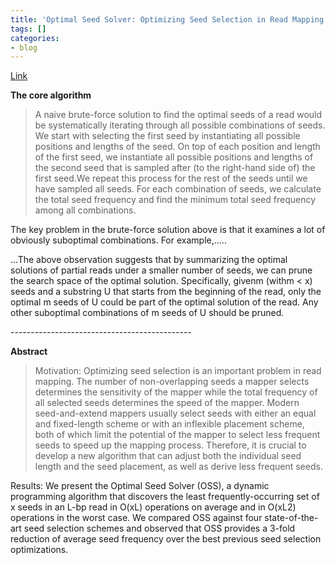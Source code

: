 ```yaml
---
title: 'Optimal Seed Solver: Optimizing Seed Selection in Read Mapping'
tags: []
categories:
- blog
---
```

[Link](http://arxiv.org/abs/1506.08235)
<!--more-->

**The core algorithm**

> A naive brute-force solution to find the optimal seeds of a read would be
systematically iterating through all possible combinations of seeds. We start
with selecting the first seed by instantiating all possible positions and
lengths of the seed. On top of each position and length of the first seed, we
instantiate all possible positions and lengths of the second seed that is
sampled after (to the right-hand side of) the first seed.We repeat this
process for the rest of the seeds until we have sampled all seeds. For each
combination of seeds, we calculate the total seed frequency and find the
minimum total seed frequency among all combinations.

The key problem in the brute-force solution above is that it examines a lot of
obviously suboptimal combinations. For example,.....

...The above observation suggests that by summarizing the optimal solutions of
partial reads under a smaller number of seeds, we can prune the search space
of the optimal solution. Specifically, givenm (withm < x) seeds and a
substring U that starts from the beginning of the read, only the optimal m
seeds of U could be part of the optimal solution of the read. Any other
suboptimal combinations of m seeds of U should be pruned.

\---------------------------------------------

**Abstract**

> Motivation: Optimizing seed selection is an important problem in read
mapping. The number of non-overlapping seeds a mapper selects determines the
sensitivity of the mapper while the total frequency of all selected seeds
determines the speed of the mapper. Modern seed-and-extend mappers usually
select seeds with either an equal and fixed-length scheme or with an
inflexible placement scheme, both of which limit the potential of the mapper
to select less frequent seeds to speed up the mapping process. Therefore, it
is crucial to develop a new algorithm that can adjust both the individual seed
length and the seed placement, as well as derive less frequent seeds.

Results: We present the Optimal Seed Solver (OSS), a dynamic programming
algorithm that discovers the least frequently-occurring set of x seeds in an
L-bp read in O(xL) operations on average and in O(xL2) operations in the worst
case. We compared OSS against four state-of-the-art seed selection schemes and
observed that OSS provides a 3-fold reduction of average seed frequency over
the best previous seed selection optimizations.

